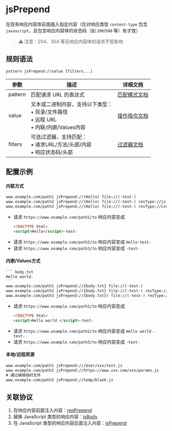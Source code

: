 # jsPrepend
在现有响应内容体前面插入指定内容（仅对响应类型 `content-type` 包含 `javascript`，且包含响应内容体的状态码（如 `200`/`500` 等）有才效）
> ⚠️ 注意：204、304 等无响应内容体的请求不受影响

## 规则语法
``` txt
pattern jsPrepend://value [filters...]
```
| 参数    | 描述                                                         | 详细文档                  |
| ------- | ------------------------------------------------------------ | ------------------------- |
| pattern | 匹配请求 URL 的表达式                                        | [匹配模式文档](./pattern) |
| value   | 文本或二进制内容，支持以下类型：<br/>• 目录/文件路径<br/>• 远程 URL<br/>• 内联/内嵌/Values内容 | [操作指令文档](./operation)   |
| filters | 可选过滤器，支持匹配：<br/>• 请求URL/方法/头部/内容<br/>• 响应状态码/头部 | [过滤器文档](./filters) |

## 配置示例
#### 内联方式
``` txt
www.example.com/path1 jsPrepend://(Hello) file://(-test-)
www.example.com/path2 jsPrepend://(Hello) file://(-test-) resType://js
www.example.com/path3 jsPrepend://(Hello) file://(-test-) resType://css
```
- 请求 `https://www.example.com/path1/to` 响应内容变成
    ``` html
    <!DOCTYPE html>
    <script>Hello</script>-test-
    ```
- 请求 `https://www.example.com/path2/to` 响应内容变成 `Hello-test-`
- 请求 `https://www.example.com/path3/to` 响应内容变成 `-test-`

#### 内嵌/Values方式
```` txt
``` body.txt
Hello world.
```
www.example.com/path1 jsPrepend://{body.txt} file://(-test-)
www.example.com/path2 jsPrepend://{body.txt} file://(-test-) resType://js
www.example.com/path3 jsPrepend://{body.txt}) file://(-test-) resType://css
````
- 请求 `https://www.example.com/path1/to` 响应内容变成
    ``` html
    <!DOCTYPE html>
    <script>Hello world.</script>-test-
    ```
- 请求 `https://www.example.com/path2/to` 响应内容变成 `Hello world.-test-`
- 请求 `https://www.example.com/path3/to` 响应内容变成 `-test-`

#### 本地/远程资源

```` txt
www.example.com/path1 jsPrepend:///User/xxx/test.js
www.example.com/path2 jsPrepend://https://www.xxx.com/xxx/params.js
# 通过编辑临时文件
www.example.com/path3 jsPrepend://temp/blank.js
````

## 关联协议
1. 在响应内容前面注入内容：[reqPrepend](./reqPrepend)
2. 替换 JavaScript 类型的响应内容：[jsBody](./jsBody)
3. 在 JavaScript 类型的响应内容后面注入内容：[jsPrepend](./jsPrepend)

